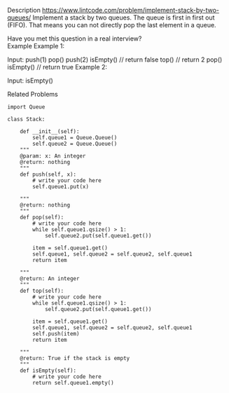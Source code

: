 Description
https://www.lintcode.com/problem/implement-stack-by-two-queues/
Implement a stack by two queues. The queue is first in first out (FIFO). That means you can not directly pop the last element in a queue.

Have you met this question in a real interview?  
Example
Example 1:

Input:
push(1)
pop()
push(2)
isEmpty() // return false
top() // return 2
pop()
isEmpty() // return true
Example 2:

Input:
isEmpty()

Related Problems
```
import Queue

class Stack:

    def __init__(self):
        self.queue1 = Queue.Queue()
        self.queue2 = Queue.Queue()
    """
    @param: x: An integer
    @return: nothing
    """
    def push(self, x):
        # write your code here
        self.queue1.put(x)

    """
    @return: nothing
    """
    def pop(self):
        # write your code here
        while self.queue1.qsize() > 1:
            self.queue2.put(self.queue1.get())
            
        item = self.queue1.get()
        self.queue1, self.queue2 = self.queue2, self.queue1
        return item

    """
    @return: An integer
    """
    def top(self):
        # write your code here
        while self.queue1.qsize() > 1:
            self.queue2.put(self.queue1.get())
            
        item = self.queue1.get()
        self.queue1, self.queue2 = self.queue2, self.queue1
        self.push(item)
        return item

    """
    @return: True if the stack is empty
    """
    def isEmpty(self):
        # write your code here
        return self.queue1.empty()
```
